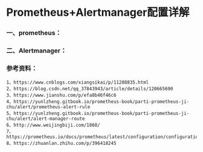 # Prometheus+Alertmanager配置详解

### 一、prometheus：















### 二、Alertmanager：





















### 参考资料：

```
1、https://www.cnblogs.com/xiangsikai/p/11288835.html
2、https://blog.csdn.net/qq_37843943/article/details/120665690
3、https://www.jianshu.com/p/efa8b46f46c6
4、https://yunlzheng.gitbook.io/prometheus-book/parti-prometheus-ji-chu/alert/prometheus-alert-rule
5、https://yunlzheng.gitbook.io/prometheus-book/parti-prometheus-ji-chu/alert/alert-manager-route
6、http://www.weijingbiji.com/1860/
7、https://prometheus.io/docs/prometheus/latest/configuration/configuration/
8、https://zhuanlan.zhihu.com/p/396418245
```

